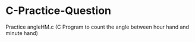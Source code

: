 # C-Practice-Question
Practice 
angleHM.c (C Program to count the angle between hour hand and minute hand)
